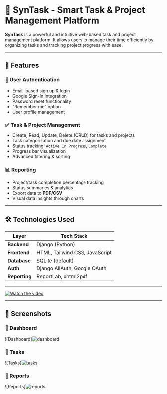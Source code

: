 # 🌟 SynTask - Smart Task & Project Management Platform




**SynTask** is a powerful and intuitive web-based task and project management platform. It allows users to manage their time efficiently by organizing tasks and tracking project progress with ease.

---

## 🚀 Features

### 🔐 User Authentication
- Email-based sign up & login
- Google Sign-In integration
- Password reset functionality
- "Remember me" option
- User profile management

### ✅ Task & Project Management
- Create, Read, Update, Delete (CRUD) for tasks and projects
- Task categorization and due date assignment
- Status tracking: `Active`, `In Progress`, `Complete`
- Progress bar visualization
- Advanced filtering & sorting

### 📊 Reporting
- Project/task completion percentage tracking
- Status summaries & analytics
- Export data to **PDF/CSV**
- Visual data insights through charts

---

## 🛠 Technologies Used

| Layer       | Tech Stack                         |
|-------------|-------------------------------------|
| **Backend** | Django (Python)                    |
| **Frontend**| HTML, Tailwind CSS, JavaScript     |
| **Database**| SQLite (default)                   |
| **Auth**    | Django AllAuth, Google OAuth       |
| **Reporting**| ReportLab, xhtml2pdf               |

---

[![Watch the video](https://img.youtube.com/vi/your_video_id/0.jpg)](https://youtu.be/g-Qi0ZY4p4Q)


---

## 📸 Screenshots

### 🔹 Dashboard
![Dashboard]![dashboard](https://github.com/user-attachments/assets/209d4ff6-1acd-430f-81cd-45809708f5a7)


### 🔹 Tasks
![Tasks]![tasks](https://github.com/user-attachments/assets/f1a3370c-bd3c-436d-84fb-4c99ad4d1fa0)


### 🔹 Reports
![Reports]![reports](https://github.com/user-attachments/assets/c035868a-f604-4a33-aa77-66ee68d54d39)



